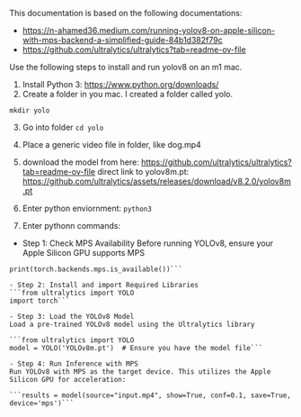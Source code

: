 This documentation is based on the following documentations: 
- https://n-ahamed36.medium.com/running-yolov8-on-apple-silicon-with-mps-backend-a-simplified-guide-84b1d382f79c
- https://github.com/ultralytics/ultralytics?tab=readme-ov-file

Use the following steps to install and run yolov8 on an m1 mac. 

1. Install Python 3: https://www.python.org/downloads/
2. Create a folder in you mac. I created a folder called yolo.

  `mkdir yolo`

3. Go into folder
`cd yolo`

4. Place a generic video file in folder, like dog.mp4

5. download the model from here: https://github.com/ultralytics/ultralytics?tab=readme-ov-file 
   direct link to yolov8m.pt: https://github.com/ultralytics/assets/releases/download/v8.2.0/yolov8m.pt

6. Enter python enviornment: 
`python3`

7. Enter pythonn commands: 

- Step 1: Check MPS Availability
Before running YOLOv8, ensure your Apple Silicon GPU supports MPS

```import torch
print(torch.backends.mps.is_available())```

- Step 2: Install and import Required Libraries
```from ultralytics import YOLO
import torch```

- Step 3: Load the YOLOv8 Model
Load a pre-trained YOLOv8 model using the Ultralytics library

```from ultralytics import YOLO
model = YOLO('YOLOv8m.pt')  # Ensure you have the model file```

- Step 4: Run Inference with MPS
Run YOLOv8 with MPS as the target device. This utilizes the Apple Silicon GPU for acceleration:

```results = model(source="input.mp4", show=True, conf=0.1, save=True, device='mps')```
